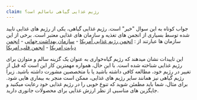 ```yaml
---
claim: رژیم غذایی گیاهی ناسالم است؟
---
```

جواب کوتاه به این سوال "خیر" است. رژیم غذایی گیاهی، یکی از رژیم های غذایی تایید شده توسط بسیاری از انجمن های تغذیه و سازمان های غذایی معتبر است.
برخی از این سازمان ها عبارتند از :
[انجمن رژیم غذایی آمریکا] - [سازمان بهداشت جهانی] - [انجمن دیابت امریکا] - [انجمن قلب امریکا]

این تاییدات نشان میدهند که رژیم گیاه‌خواری به عنوان یک گزینه سالم و متوازن برای رژیم غذایی شناخته شده است.
با این حال، همواره مهمترین کار این است که قبل از تغییر در رژیم خود، مطالعه کافی داشته باشید یا با متخصصین مشورت داشته باشید. زیرا رژیم گیاهی نیز همانند سایر رژیم های غذایی، ممکن است منجر به بیماری هایی شود. برای مثال، شما باید مطمئن شوید که تنوع خوبی را در رژیم غذایی خود رعایت میکنید و جایگزین های مناسبی از نظر ارزش غذایی برای محصولات جانوری دارید.

[انجمن رژیم غذایی آمریکا]: https://pubmed.ncbi.nlm.nih.gov/27886704
[سازمان بهداشت جهانی]: https://iris.who.int/bitstream/handle/10665/349086/WHO-EURO-2021-4007-43766-61591-eng.pdf?sequence=1
[انجمن دیابت امریکا]: https://diabetes.org/food-nutrition/meal-planning/vegan-meal-planning-tips
[انجمن قلب امریکا]: https://www.heart.org/en/healthy-living/healthy-eating/eat-smart/nutrition-basics/how-does-plant-forward-eating-benefit-your-health
